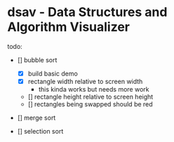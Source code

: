 # dsav - Data Structures and Algorithm Visualizer

todo:
- [] bubble sort
  - [x] build basic demo
  - [x] rectangle width relative to screen width
    - this kinda works but needs more work
  - [] rectangle height relative to screen height
  - [] rectangles being swapped should be red

- [] merge sort
- [] selection sort
